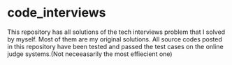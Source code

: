 # code_interviews


This repository has all solutions of the tech interviews problem that I solved by myself. Most of them are my original solutions.
All source codes posted in this repository have been tested and passed the test cases on the online judge systems.(Not neceeasarily the most effiecient one) 




